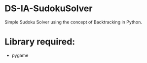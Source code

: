# DS-IA-SudokuSolver
Simple Sudoku Solver using the concept of Backtracking in Python.
<break>
# Library required:
<ul>
 <li>pygame</li>
</ul>
